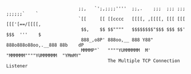 ```                          :::::::-.  .,::::::  .        :   ::: :::     ::: .::::::.                           
                           ;;,   `';,;;;;''''  ;;,.    ;;;  ;;; ;;;     ;;;;;;`    `                           
                           `[[     [[ [[cccc   [[[[, ,[[[[, [[[ [[[     [[['[==/[[[[,                          
                            $$,    $$ $$""""   $$$$$$$$"$$$ $$$ $$'     $$$  '''    $                          
                            888_,o8P' 888oo,__ 888 Y88" 888o888o88oo,.__888 88b    dP                          
                            MMMMP"`   """"YUMMMMMM  M'  "MMMMMM""""YUMMMMMM  "YMmMY"                           
                                      The Multiple TCP Connection Listener                                      

```
